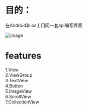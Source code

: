 目的：
==== 
在Android和ios上用同一套api编写界面
<br>

![image](https://github.com/liaomin/kern/blob/master/preview.gif)  

# features
1.View <br>
2.ViewGroup <br>
3.TextView <br>
4.Button <br>
5.ImageView <br>
6.ScrollView <br>
7.CollectionView <br>